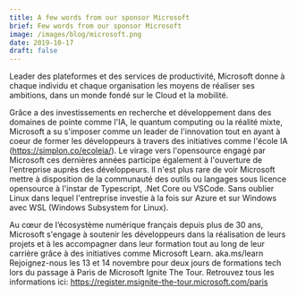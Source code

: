 ```yaml
---
title: A few words from our sponsor Microsoft
brief: Few words from our sponsor Microsoft
image: /images/blog/microsoft.png
date: 2019-10-17
draft: false
---
```


Leader des plateformes et des services de productivité, Microsoft donne à chaque individu et chaque organisation les moyens de réaliser ses ambitions, dans un monde fondé sur le Cloud et la mobilité.

Grâce a des investissements en recherche et développement dans des domaines de pointe comme l'IA, le quantum computing ou la réalité mixte, Microsoft a su s'imposer comme un leader de l'innovation tout en ayant à coeur de former les développeurs à travers des initiatives comme l'école IA (https://simplon.co/ecoleia/). Le virage vers l'opensource engagé par Microsoft ces dernières années participe également à l'ouverture de l'entreprise auprès des développeurs. Il n'est plus rare de voir Microsoft mettre à disposition de la communauté des outils ou langages sous licence opensource à l'instar de Typescript, .Net Core ou VSCode. Sans oublier Linux dans lequel l'entreprise investie à la fois sur Azure et sur Windows avec WSL (Windows Subsystem for Linux).

Au cœur de l’écosystème numérique français depuis plus de 30 ans, Microsoft s'engage à soutenir les développeurs dans la réalisation de leurs projets et à les accompagner dans leur formation tout au long de leur carrière grâce à des initiatives comme Microsoft Learn. aka.ms/learn
Rejoignez-nous les 13 et 14 novembre pour deux jours de formations tech lors du passage à Paris de Microsoft Ignite The Tour. Retrouvez tous les informations ici: https://register.msignite-the-tour.microsoft.com/paris